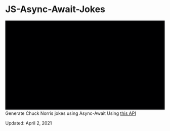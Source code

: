 # JS-Async-Await-Jokes
<img src="jokes.gif">
Generate Chuck Norris jokes using Async-Await
Using <a href="https://api.icndb.com/jokes/random" target="_blank">this API</a>
<p>Updated: April 2, 2021</p>

